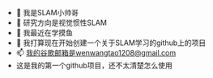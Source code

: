 - 👋 我是SLAM小帅哥
- 👀 研究方向是视觉惯性SLAM
- 🌱 我最近在学摸鱼
- 💞️ 我打算现在开始创建一个关于SLAM学习的github上的项目
- 📫 我的谷歌邮箱是wenwangtao1208@gmail.com
- 这是我的第一个github项目，还不太清楚怎么使用

<!---
jumpjumpqaq/jumpjumpqaq is a ✨ special ✨ repository because its `README.md` (this file) appears on your GitHub profile.
You can click the Preview link to take a look at your changes.
--->
